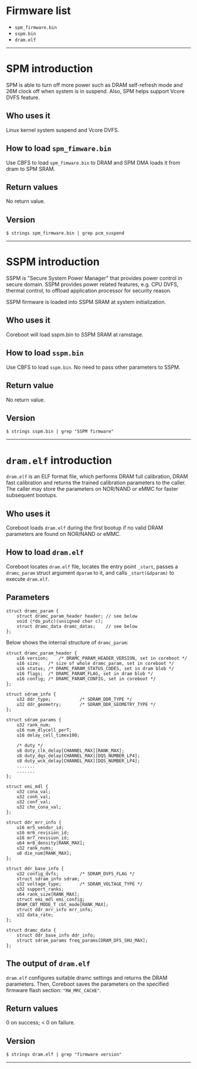 # Firmware list
- `spm_firmware.bin`
- `sspm.bin`
- `dram.elf`

--------------------------------------------------------------------------------
# SPM introduction
SPM is able to turn off more power such as DRAM self-refresh mode and 26M clock off
when system is in suspend. Also, SPM helps support Vcore DVFS feature.

## Who uses it
Linux kernel system suspend and Vcore DVFS.

## How to load `spm_fimware.bin`
Use CBFS to load `spm_fimware.bin` to DRAM and SPM DMA loads it from dram to SPM SRAM.

## Return values
No return value.

## Version
`$ strings spm_firmware.bin | grep pcm_suspend`

--------------------------------------------------------------------------------
# SSPM introduction
SSPM is "Secure System Power Manager" that provides power control in secure domain.
SSPM provides power related features, e.g. CPU DVFS, thermal control, to offload
application processor for security reason.

SSPM firmware is loaded into SSPM SRAM at system initialization.

## Who uses it
Coreboot will load sspm.bin to SSPM SRAM at ramstage.

## How to load `sspm.bin`
Use CBFS to load `sspm.bin`.
No need to pass other parameters to SSPM.

## Return value
No return value.

## Version
`$ strings sspm.bin | grep "SSPM firmware"`

--------------------------------------------------------------------------------
# `dram.elf` introduction
`dram.elf` is an ELF format file, which performs DRAM full calibration, DRAM
fast calibration and returns the trained calibration parameters to the caller.
The caller may store the parameters on NOR/NAND or eMMC for faster subsequent
bootups.

## Who uses it
Coreboot loads `dram.elf` during the first bootup if no valid DRAM parameters
are found on NOR/NAND or eMMC.

## How to load `dram.elf`
Coreboot locates `dram.elf` file, locates the entry point `_start`,
passes a `dramc_param` struct argument `dparam` to it, and calls
`_start(&dparam)` to execute `dram.elf`.

## Parameters
```
struct dramc_param {
    struct dramc_param_header header; // see below
    void (*do_putc)(unsigned char c);
    struct dramc_data dramc_datas;    // see below
};
```

Below shows the internal structure of `dramc_param`:
```
struct dramc_param_header {
	u16 version;	/* DRAMC_PARAM_HEADER_VERSION, set in coreboot */
	u16 size;	/* size of whole dramc_param, set in coreboot */
	u16 status;	/* DRAMC_PARAM_STATUS_CODES, set in dram blob */
	u16 flags;	/* DRAMC_PARAM_FLAG, set in dram blob */
	u16 config;	/* DRAMC_PARAM_CONFIG, set in coreboot */
};

struct sdram_info {
	u32 ddr_type;			/* SDRAM_DDR_TYPE */
	u32 ddr_geometry;		/* SDRAM_DDR_GEOMETRY_TYPE */
};

struct sdram_params {
    u32 rank_num;
    u16 num_dlycell_perT;
    u16 delay_cell_timex100;

    /* duty */
    s8 duty_clk_delay[CHANNEL_MAX][RANK_MAX];
    s8 duty_dqs_delay[CHANNEL_MAX][DQS_NUMBER_LP4];
    s8 duty_wck_delay[CHANNEL_MAX][DQS_NUMBER_LP4];
    .......
    .......
};

struct emi_mdl {
	u32 cona_val;
	u32 conh_val;
	u32 conf_val;
	u32 chn_cona_val;
};

struct ddr_mrr_info {
	u16 mr5_vendor_id;
	u16 mr6_revision_id;
	u16 mr7_revision_id;
	u64 mr8_density[RANK_MAX];
	u32 rank_nums;
	u8 die_num[RANK_MAX];
};

struct ddr_base_info {
	u32 config_dvfs;		/* SDRAM_DVFS_FLAG */
	struct sdram_info sdram;
	u32 voltage_type;		/* SDRAM_VOLTAGE_TYPE */
	u32 support_ranks;
	u64 rank_size[RANK_MAX];
	struct emi_mdl emi_config;
	DRAM_CBT_MODE_T cbt_mode[RANK_MAX];
	struct ddr_mrr_info mrr_info;
	u32 data_rate;
};

struct dramc_data {
	struct ddr_base_info ddr_info;
	struct sdram_params freq_params[DRAM_DFS_SHU_MAX];
};
```

## The output of `dram.elf`
`dram.elf` configures suitable dramc settings and returns the DRAM parameters.
Then, Coreboot saves the parameters on the specified firmware flash section:
`"RW_MRC_CACHE"`.

## Return values
0 on success; < 0 on failure.

## Version
`$ strings dram.elf | grep "firmware version"`

--------------------------------------------------------------------------------
